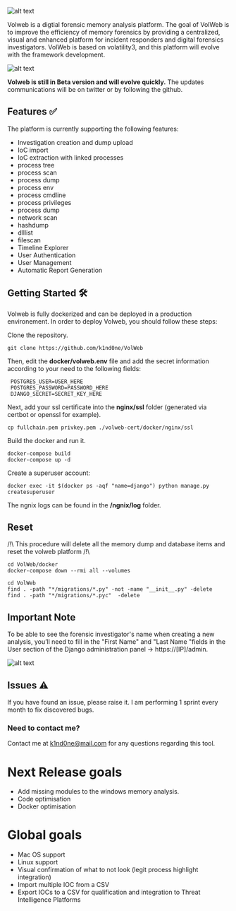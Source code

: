 ![alt text](https://github.com/k1nd0ne/VolWeb/blob/main/.images_readme/title.png)

Volweb is a digtial forensic memory analysis platform. The goal of VolWeb is to improve the efficiency of memory forensics by providing a centralized, visual and enhanced platform for incident responders and digital forensics investigators.
VolWeb is based on volatility3, and this platform will evolve with the framework development.

![alt text](https://github.com/k1nd0ne/VolWeb/blob/main/.images_readme/investigation.png)


**Volweb is still in Beta version and will evolve quickly.** 
The updates communications will be on twitter or by following the github.

## Features ✅
The platform is currently supporting the following features: 

- Investigation creation and dump upload
- IoC import
- IoC extraction with linked processes
- process tree
- process scan
- process dump
- process env
- process cmdline
- process privileges
- process dump
- network scan
- hashdump
- dlllist
- filescan
- Timeline Explorer
- User Authentication
- User Management
- Automatic Report Generation


## Getting Started 🛠️
Volweb is fully dockerized and can be deployed in a production environement. 
In order to deploy Volweb, you should follow these steps: 

Clone the repository. 

```
git clone https://github.com/k1nd0ne/VolWeb
```

Then, edit the **docker/volweb.env** file and add the secret information according to your need to the following fields: 

```
 POSTGRES_USER=USER_HERE
 POSTGRES_PASSWORD=PASSWORD_HERE
 DJANGO_SECRET=SECRET_KEY_HERE
```

Next, add your ssl certificate into the **nginx/ssl** folder (generated via certbot or openssl for example).

```
cp fullchain.pem privkey.pem ./volweb-cert/docker/nginx/ssl
```

Build the docker and run it.

```
docker-compose build
docker-compose up -d
```

Create a superuser account: 

```
docker exec -it $(docker ps -aqf "name=django") python manage.py createsuperuser
```

The ngnix logs can be found in the **/ngnix/log** folder.

## Reset

/!\ This procedure will delete all the memory dump and database items and reset the volweb platform /!\

```
cd VolWeb/docker
docker-compose down --rmi all --volumes
```

```
cd VolWeb
find . -path "*/migrations/*.py" -not -name "__init__.py" -delete
find . -path "*/migrations/*.pyc"  -delete
```

## Important Note

To be able to see the forensic investigator's name when creating a new analysis, you’ll need to fill in the "First Name" and "Last Name "fields in the User section of the Django administration panel -> https://[IP]/admin.

![alt text](https://github.com/k1nd0ne/VolWeb/blob/main/.images_readme/Note.png)

## Issues ⚠️
If you have found an issue, please raise it. 
I am performing 1 sprint every month to fix discovered bugs.

### Need to contact me? 
Contact me at k1nd0ne@mail.com for any questions regarding this tool.

# Next Release goals 
- Add missing modules to the windows memory analysis.
- Code optimisation
- Docker optimisation

# Global goals
- Mac OS support
- Linux support
- Visual confirmation of what to not look (legit process highlight integration)
- Import multiple IOC from a CSV
- Export IOCs to a CSV for qualification and integration to Threat Intelligence Platforms
